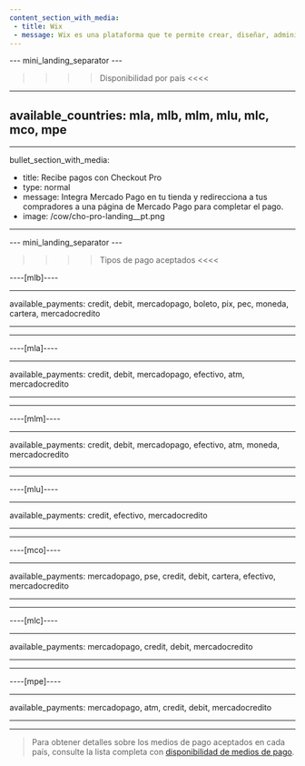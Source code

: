 ```yaml
---
content_section_with_media: 
 - title: Wix
 - message: Wix es una plataforma que te permite crear, diseñar, administrar y desarrollar una tienda online que te permite procesar pagos a través de Mercado Pago.
---
```


--- mini_landing_separator ---

>>>> Disponibilidad por país <<<<
---
available_countries: mla, mlb, mlm, mlu, mlc, mco, mpe
---

---
bullet_section_with_media: 
 - title: Recibe pagos con Checkout Pro
 - type: normal
 - message: Integra Mercado Pago en tu tienda y redirecciona a tus compradores a una página de Mercado Pago para completar el pago.
 - image: /cow/cho-pro-landing__pt.png
---

--- mini_landing_separator ---


>>>> Tipos de pago aceptados <<<<

----[mlb]----

---
available_payments: credit, debit, mercadopago, boleto, pix, pec, moneda, cartera, mercadocredito

---
------------

----[mla]---- 

---
available_payments: credit, debit, mercadopago, efectivo, atm, mercadocredito

----
------------

----[mlm]---- 

---
available_payments: credit, debit, mercadopago, efectivo, atm, moneda, mercadocredito

----
------------

----[mlu]---- 

---
available_payments: credit, efectivo, mercadocredito

----
------------

----[mco]---- 

---
available_payments: mercadopago, pse, credit, debit, cartera, efectivo, mercadocredito

----
------------

----[mlc]---- 

---
available_payments: mercadopago, credit, debit, mercadocredito

----
------------

----[mpe]---- 

---
available_payments: mercadopago, atm, credit, debit, mercadocredito

----
------------
> Para obtener detalles sobre los medios de pago aceptados en cada país, consulte la lista completa con [disponibilidad de medios de pago](/developers/es/docs/sales-processing/payment-methods).